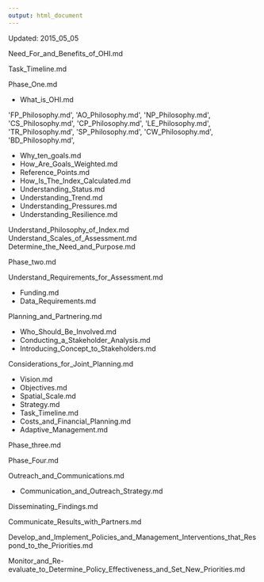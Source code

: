 ```yaml
---
output: html_document
---
```


Updated: 2015_05_05


Need_For_and_Benefits_of_OHI.md

Task_Timeline.md

Phase_One.md

  - What_is_OHI.md

  'FP_Philosophy.md',
  'AO_Philosophy.md',
  'NP_Philosophy.md',
  'CS_Philosophy.md',
  'CP_Philosophy.md',
  'LE_Philosophy.md',
  'TR_Philosophy.md',
  'SP_Philosophy.md',
  'CW_Philosophy.md',
  'BD_Philosophy.md',

  - Why_ten_goals.md
  - How_Are_Goals_Weighted.md
  - Reference_Points.md
  - How_Is_The_Index_Calculated.md
  - Understanding_Status.md
  - Understanding_Trend.md
  - Understanding_Pressures.md
  - Understanding_Resilience.md

Understand_Philosophy_of_Index.md
Understand_Scales_of_Assessment.md
Determine_the_Need_and_Purpose.md

Phase_two.md

Understand_Requirements_for_Assessment.md
 - Funding.md
 - Data_Requirements.md

 Planning_and_Partnering.md
 - Who_Should_Be_Involved.md
 - Conducting_a_Stakeholder_Analysis.md
 - Introducing_Concept_to_Stakeholders.md

Considerations_for_Joint_Planning.md
  - Vision.md
  - Objectives.md
  - Spatial_Scale.md
  - Strategy.md
  - Task_Timeline.md
  - Costs_and_Financial_Planning.md
  - Adaptive_Management.md

Phase_three.md

Phase_Four.md

Outreach_and_Communications.md
  - Communication_and_Outreach_Strategy.md

 Disseminating_Findings.md

 Communicate_Results_with_Partners.md

 Develop_and_Implement_Policies_and_Management_Interventions_that_Respond_to_the_Priorities.md

 Monitor_and_Re-evaluate_to_Determine_Policy_Effectiveness_and_Set_New_Priorities.md

 <!---Note, OM removed 2nd instance of task timeline on 04-21-15--->
